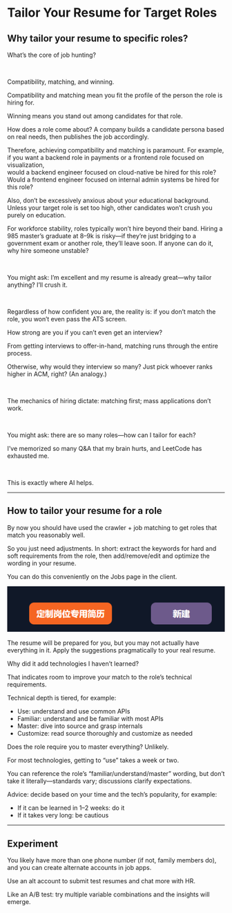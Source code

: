 # Tailor Your Resume for Target Roles

## Why tailor your resume to specific roles?

What’s the core of job hunting?

<br>

Compatibility, matching, and winning.
<br>

Compatibility and matching mean you fit the profile of the person the role is hiring for.
<br>

Winning means you stand out among candidates for that role.

How does a role come about? A company builds a candidate persona based on real needs, then publishes the job accordingly.

Therefore, achieving compatibility and matching is paramount. For example, if you want a backend role in payments or a frontend role focused on visualization,
<br>
would a backend engineer focused on cloud-native be hired for this role? Would a frontend engineer focused on internal admin systems be hired for this role?

Also, don’t be excessively anxious about your educational background. Unless your target role is set too high, other candidates won’t crush you purely on education.
<br>

For workforce stability, roles typically won’t hire beyond their band. Hiring a 985 master’s graduate at 8–9k is risky—if they’re just bridging to a government exam or another role, they’ll leave soon. If anyone can do it, why hire someone unstable?

<br>

You might ask: I’m excellent and my resume is already great—why tailor anything? I’ll crush it.

<br>

Regardless of how confident you are, the reality is: if you don’t match the role, you won’t even pass the ATS screen.

How strong are you if you can’t even get an interview?

From getting interviews to offer-in-hand, matching runs through the entire process.

Otherwise, why would they interview so many? Just pick whoever ranks higher in ACM, right? (An analogy.)

<br>

The mechanics of hiring dictate: matching first; mass applications don’t work.

<br>

You might ask: there are so many roles—how can I tailor for each?
<br>

I’ve memorized so many Q&A that my brain hurts, and LeetCode has exhausted me.

<br>

This is exactly where AI helps.

---

## How to tailor your resume for a role

By now you should have used the crawler + job matching to get roles that match you reasonably well.
<br>

So you just need adjustments. In short: extract the keywords for hard and soft requirements from the role, then add/remove/edit and optimize the wording in your resume.
<br>

You can do this conveniently on the Jobs page in the client.

![1752735959433](image/教程：6、面向岗位定制简历/1752735959433.png)

The resume will be prepared for you, but you may not actually have everything in it. Apply the suggestions pragmatically to your real resume.
<br>

Why did it add technologies I haven’t learned?
<br>

That indicates room to improve your match to the role’s technical requirements.

Technical depth is tiered, for example:

- Use: understand and use common APIs
- Familiar: understand and be familiar with most APIs
- Master: dive into source and grasp internals
- Customize: read source thoroughly and customize as needed

Does the role require you to master everything? Unlikely.
<br>

For most technologies, getting to “use” takes a week or two.
<br>

You can reference the role’s “familiar/understand/master” wording, but don’t take it literally—standards vary; discussions clarify expectations.

Advice: decide based on your time and the tech’s popularity, for example:

- If it can be learned in 1–2 weeks: do it
- If it takes very long: be cautious

---

## Experiment

You likely have more than one phone number (if not, family members do), and you can create alternate accounts in job apps.
<br>

Use an alt account to submit test resumes and chat more with HR.
<br>

Like an A/B test: try multiple variable combinations and the insights will emerge.
